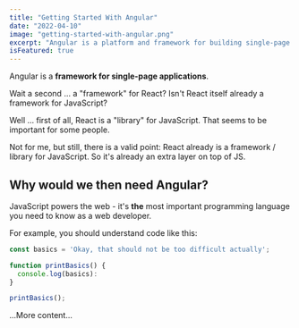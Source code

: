 ```yaml
---
title: "Getting Started With Angular"
date: "2022-04-10"
image: "getting-started-with-angular.png"
excerpt: "Angular is a platform and framework for building single-page client applications using HTML and TypeScript."
isFeatured: true
---
```


Angular is a **framework for single-page applications**.

Wait a second ... a "framework" for React? Isn't React itself already a framework for JavaScript?

Well ... first of all, React is a "library" for JavaScript. That seems to be important for some people.

Not for me, but still, there is a valid point: React already is a framework / library for JavaScript. So it's already an extra layer on top of JS.

## Why would we then need Angular?

JavaScript powers the web - it's **the** most important programming language you need to know as a web developer.

For example, you should understand code like this:

```js
const basics = 'Okay, that should not be too difficult actually';

function printBasics() {
  console.log(basics):
}

printBasics();
```

...More content...
